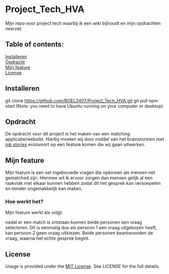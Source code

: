 # Project_Tech_HVA
Mijn repo voor project tech waarbij ik een wiki bijhoudt en mijn opdrachten neerzet.

## Table of contents:<br />
[Installeren](##-Installeren)<br />
[Opdracht](##-Opdracht)<br />
[Mijn feature](##-Mijn-feature)<br />
  [License](##-License)<br />
  
## Installeren
git clone https://github.com/ROEL2407/Project_Tech_HVA.git
git pull
npm start
(Note: you need to have Ubuntu running on your computer or desktop)
## Opdracht
De opdracht voor dit project is het maken van een matching applicatie/website. Hierbij moeten wij door middel van het brainstormen met [job stories]('https://github.com/ROEL2407/Project_Tech_HVA/wiki/Project-Tech') enzovoort op een feature komen die wij gaan uitwerken.
## Mijn feature
Mijn feature is een set ingebouwde vragen die opkomen als mensen net gematched zijn. Hiermee wil ik ervoor zorgen dan mensen gelijk al een raakvlak met elkaar kunnen hebben zodat dit het gesprek kan versoepelen en minder ongemakkelijk kan maken.
  ### Hoe werkt het?
  Mijn feature werkt als volgt:
  
  nadat er een match is ontstaan kunnen beide personen een vraag selecteren. Dit is eenmalig dus als persoon 1 een vraag uitgekozen heeft, kan persoon 2 geen vraag uitkiezen.
  Beide personen beantwoorden de vraag, waarna het echte gesprek begint.
  
## License
Usage is provided under the [MIT License](https://github.com/git/git-scm.com/blob/master/MIT-LICENSE.txt). See LICENSE for the full details.
